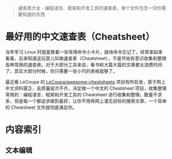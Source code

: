 > 速查表大全 - 编程语言、框架和开发工具的速查表，单个文件包含一切你需要知道的东西

# 最好用的中文速查表（Cheatsheet）

当年学习 Linux 时就是靠着一张常用命令小卡片，敲啥命令忘记了，经常拿起来看看，后来知道这玩意儿叫做速查表（Cheatsheet），于是开始有意识收集和整理各种常用的速查表。对于大部分工具来说，看书和大篇大篇的文章都太浪费时间了，其实大部分时候，你只需要一张小巧的表格就够了。

最近看 LeCoupa 的 [LeCoupa/awesome-cheatsheets](https://github.com/LeCoupa/awesome-cheatsheets) 项目有所启发，感于网上中文资料匮乏，且质量层次不齐，决定做一个中文的 Cheatsheet 项目，收集整理常用的：编程语言、框架和开发工具的 Cheatsheet 进行收集和整理，数量不求多，但是每一个都追求做到最好，让你不用再网上漫无目标的搜索文章，一个简单的 Cheatsheet 文件就彻底满足你。


# 内容索引

## 文本编辑